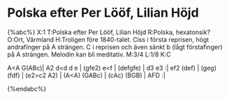 # Polska efter Per Lööf, Lilian Höjd

{%abc%}
X:1
T:Polska efter Per Lööf, Lilian Höjd
R:Polska, hexatonsik?
O:Ort, Värmland
H:Troligen före 1840-talet. Ciss i första reprisen, högt andrafinger på A strängen. C i reprisen och även sänkt b (lågt förstafinger) på A strängen. Melodin kan bli meditativ.
M:3/4
L:1/8
K:C

A<A G(ABc)| A2 d<d d e | (gfe2) e<f | (defgfe) | d3 e3 :|
ef2 (def) | (geg) (fdf) | (e2>c2 A2) | (A<A) (GABc) | (cAc) (BGB) | AFD :|

{%endabc%}
